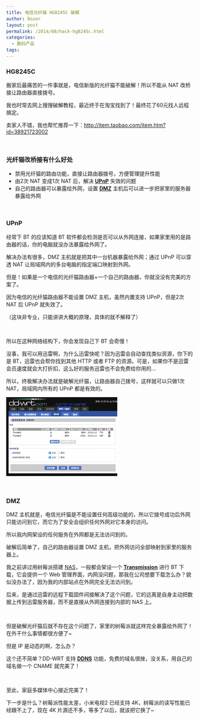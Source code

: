 ```yaml
---
title: 电信光纤猫 HG8245C 破解
author: Dozer
layout: post
permalink: /2014/08/hack-hg8245c.html
categories:
  - 数码产品
tags:
---
```


### HG8245C

搬家后最痛苦的一件事就是，电信新版的光纤猫不能破解！所以不能从 NAT 改桥接让路由器直接拨号。

我也时常去网上搜搜破解教程，最近终于在淘宝找到了！最终花了60元找人远程搞定。

卖家人不错，我也帮忙推荐一下：<a href="http://item.taobao.com/item.htm?id=38921723002" target="_blank">http://item.taobao.com/item.htm?id=38921723002</a>

<!--more-->

&nbsp;

### 光纤猫改桥接有什么好处

*   禁用光纤猫的路由功能，直接让路由器拨号，方便管理提升性能
*   由2次 NAT 变成1次 NAT 后，解决 <a href="http://zh.wikipedia.org/wiki/UPnP" target="_blank"><strong>UPnP</strong></a> 失效的问题
*   自己的路由器可以暴露给外网，设置 <a href="http://zh.wikipedia.org/wiki/DMZ" target="_blank"><strong>DMZ</strong></a> 主机后可以进一步把家里的服务器暴露给外网

&nbsp;

### UPnP

经常下 BT 的应该知道 BT 软件都会检测是否可以从外网连接，如果家里用的是路由器的话，你的电脑就没办法暴露给外网了。

解决办法有很多，DMZ 主机就是把其中一台机器暴露给外网；通过 UPnP 可以穿透 NAT 让局域网内的多台电脑的指定端口映射到外网。

但是！如果是一个电信的光纤猫路由器+一个自己的路由器，你就没没有完美的方案了。

因为电信的光纤猫路由器不能设置 DMZ 主机，虽然内置支持 UPnP，但是2次 NAT 后 UPnP 就失效了。

（这块非专业，只能讲讲大概的原理，具体的就不解释了）

&nbsp;

所以在这种网络结构下，你会发现自己下 BT 会奇慢！

没事，我可以用迅雷啊，为什么迅雷快呢？因为迅雷会自动查找类似资源，你下的是 BT，迅雷也会帮你找到其他 HTTP 或者 FTP 的资源。可是，如果你不是迅雷会员速度就会大打折扣，这么好的服务迅雷也不会免费给你用的…

所以，终极解决办法就是破解光纤猫，让路由器自己拨号，这样就可以只做1次 NAT，局域网内所有的 UPnP 都是有效的。

[<img class="alignnone size-medium wp-image-1540" src="/uploads/2014/08/upnp-300x213.png" alt="upnp" width="300" height="213" />][1]

&nbsp;

### DMZ

DMZ 主机就是，电信光纤猫是不能设置任何高级功能的，所以它拨号成功后外网只能访问到它，而它为了安全会组织任何外网对它本身的访问。

所以我内网架设的任何服务在外网都是无法访问到的。

破解后简单了，自己的路由器设置 DMZ 主机，把外网访问全部映射到家里的服务器上。

我之前讲过用树莓派搭建 <a title="利用树莓派组建支持迅雷离线下载的NAS" href="/2014/05/raspberry-pi-nas.html" target="_blank">NAS</a>，一般都会架设一个 <a href="https://www.transmissionbt.com/" target="_blank"><strong>Transmission</strong></a> 进行 BT 下载，它会提供一个 Web 管理界面，内网没问题，那我在公司想要下载怎么办？貌似没办法了，因为我的内部站点在外网完全无法访问到。

后来，是通过迅雷的远程下载固件间接解决了这个问题，它的远离是自身主动把数据上传到迅雷服务器，而不是直接从外网连接到内部的 NAS 上。

&nbsp;

但是破解光纤猫后就不存在这个问题了，家里的树莓派就这样完全暴露给外网了！在外干什么事情都很方便了~

但是 IP 是动态的啊，怎么办？

这个还不简单？DD-WRT 支持 <a href="http://zh.wikipedia.org/wiki/%E5%8B%95%E6%85%8BDNS" target="_blank"><strong>DDNS</strong></a> 功能，免费的域名很挫，没关系，用自己的域名做一个 CNAME 就完美了！

&nbsp;

至此，家庭多媒体中心接近完美了！

下一步是什么？树莓派性能太差，小米电视2 已经支持 4K，树莓派的读写性能已经跟不上了，现在 4K 片源还不多，等多了以后，就该把它换了~

 [1]: /uploads/2014/08/upnp.png
